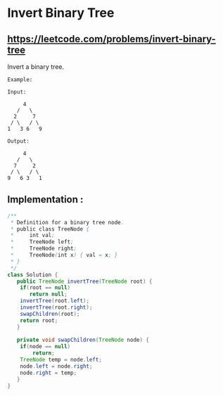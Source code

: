 # Invert Binary Tree
## https://leetcode.com/problems/invert-binary-tree

Invert a binary tree.
```
Example:

Input:

     4
   /   \
  2     7
 / \   / \
1   3 6   9

Output:

     4
   /   \
  7     2
 / \   / \
9   6 3   1
```


## Implementation :

```java
/**
 * Definition for a binary tree node.
 * public class TreeNode {
 *     int val;
 *     TreeNode left;
 *     TreeNode right;
 *     TreeNode(int x) { val = x; }
 * }
 */
class Solution {
   public TreeNode invertTree(TreeNode root) {
	if(root == null)
	   return null;
	invertTree(root.left);
	invertTree(root.right);
	swapChildren(root);
	return root;
   }
	 
   private void swapChildren(TreeNode node) {
	if(node == null)
	    return;
	TreeNode temp = node.left;
	node.left = node.right;
	node.right = temp;
   }
}

```
